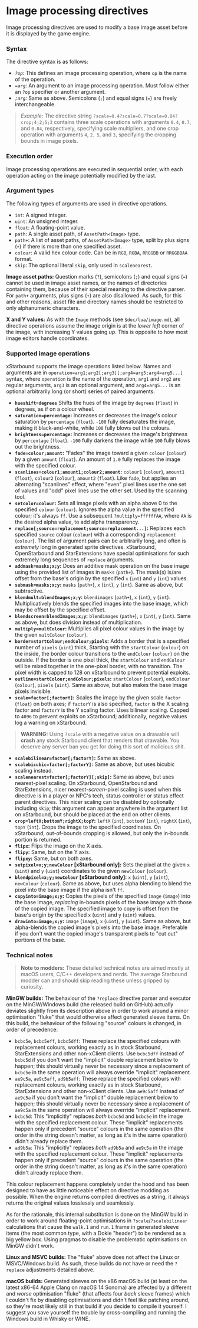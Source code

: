 # Image processing directives

Image processing directives are used to modify a base image asset before it is displayed by the game engine.

### Syntax

The directive syntax is as follows:

- *`?op`:* This defines an image processing operation, where `op` is the name of the operation.
- *`=arg`:* An argument to an image processing operation. Must follow either an `?op` specifier or another argument.
- *`;arg`:* Same as above. Semicolons (`;`) and equal signs (`=`) are freely interchangeable.
  
> *Example:* The directive string `?scale=0.4?scale=0.7?scale=0.84?crop;4;2;5;3` contains three scale operations with arguments `0.4`, `0.7`, and `0.84`, respectively, specifying scale multipliers, and one crop operation with arguments `4`, `2,` `5`, and `3`, specifying the cropping bounds in image pixels.

### Execution order

Image processing operations are executed in sequential order, with each operation acting on the image potentially modified by the last.

### Argument types

The following types of arguments are used in directive operations.

- `int`: A signed integer.
- `uint`: An unsigned integer.
- `float`: A floating-point value.
- `path`: A single asset path, of `AssetPath<Image>` type.
- `path+`: A list of asset paths, of `AssetPath<Image>` type, split by plus signs (`+`) if there is more than one specified asset.
- `colour`: A valid hex colour code. Can be in `RGB`, `RGBA`, `RRGGBB` or `RRGGBBAA` format.
- `skip`: The optional literal `skip`, only used in `scalenearest`.

**Image asset paths:** Question marks (`?`), semicolons (`;`) and equal signs (`=`) cannot be used in image asset names, or the names of directories containing them, because of their special meaning to the directive parser. For `path+` arguments, plus signs (`+`) are also disallowed. As such, for this and other reasons, asset file and directory names should be restricted to only alphanumeric characters.

**X and Y values:** As with the `Image` methods (see `$doc/lua/image.md`), all directive operations assume the image origin is at the *lower left* corner of the image, with increasing Y values going *up*. This is opposite to how most image editors handle coordinates.

### Supported image operations

xStarbound supports the image operations listed below. Names and arguments are in `operation=arg1;arg2[;arg3][;arg4=arg5;arg4=arg5...]` syntax, where `operation` is the name of the operation, `arg1` and `arg2` are regular arguments, `arg3` is an optional argument, and `arg4=arg5...` is an optional arbitrarily long (or short) series of paired arguments.

- **`hueshift=degrees`** Shifts the hues of the image by `degrees` (`float`) in degrees, as if on a colour wheel.
- **`saturation=percentage`:** Increases or decreases the image's colour saturation by `percentage` (`float`). `-100` fully desaturates the image, making it black-and-white, while `100` fully blows out the colours.
- **`brightness=percentage`:** Increases or decreases the image's brightness by `percentage` (`float`). `-100` fully darkens the image while `100` fully blows out the brightness.
- **`fade=colour;amount`:** "Fades" the image toward a given `colour` (`colour`) by a given `amount` (`float`). An amount of `1.0` fully replaces the image with the specified colour.
- **`scanlines=colour1;amount1;colour2;amount`:** `colour1` (`colour`), `amount1` (`float`), `colour2` (`colour`), `amount2` (`float`). Like `fade`, but applies an alternating "scanlines" effect, where "even" pixel lines use the one set of values and "odd" pixel lines use the other set. Used by the scanning tool.
- **`setcolor=colour`:** Sets all image pixels with an alpha above 0 to the specified `colour` (`colour`). Ignores the alpha value in the specified colour; it's always `ff`. Use a subsequent `?multiply=ffffffAA`, where `AA` is the desired alpha value, to add alpha transparency.
- **`replace[;source=replacement;source=replacement...]`:** Replaces each specified `source` colour (`colour`) with a corresponding `replacement` (`colour`). The list of argument pairs can be arbitrarily long, and often is *extremely* long in generated sprite directives. xStarbound, OpenStarbound and StarExtensions have special optimisations for such extremely long sequences of `replace` arguments.
- **`addmask=masks;x;y`:** Does an additive mask operation on the base image using the provided list of images in `masks` (`path+`). The mask(s) is/are offset from the base's origin by the specified `x` (`int`) and `y` (`int`) values.
- **`submask=masks;x;y`:** `masks` (`path+`), `x` (`int`), `y` (`int`). Same as above, but subtractive.
- **`blendmult=blendImages;x;y`:** `blendimages` (`path+`), `x` (`int`), `y` (`int`). Multiplicatively blends the specified images into the base image, which may be offset by the specified offset.
- **`blendscreen=blendImages;x;y`:** `blendimages` (`path+`), `x` (`int`), `y` (`int`). Same as above, but does division instead of multiplication.
- **`multiply=multColour`:** Multiplies all pixel colour values in the image by the given `multColour` (`colour`).
- **`border=startColour;endColour;pixels`:** Adds a border that is a specified number of `pixels` (`uint`) thick, Starting with the `startColour` (`colour`) on the inside, the border colour transitions to the `endColour` (`colour`) on the outside. If the border is one pixel thick, the `startColour` and `endColour` will be mixed together in the one-pixel border, with no transition. The pixel width is capped to 128 on xStarbound to prevent potential exploits.
- **`outline=startColour;endColour;pixels`:** `startColour` (`colour`), `endColour` (`colour`), `pixels` (`uint`). Same as above, but also makes the base image pixels invisible.
- **`scale=factor[;factorY]`:** Scales the image by the given scale `factor` (`float`) on both axes; if `factorY` is also specified, `factor` is the X scaling factor and `factorY` is the Y scaling factor. Uses bilinear scaling. Capped to `4096` to prevent exploits on xStarbound; additionally, negative values log a warning on xStarbound.

> **WARNING:** Using `?scale` with a negative value on a drawable will **crash** any stock Starbound client that renders that drawable. You deserve any server ban you get for doing this sort of malicious shit.

- **`scalebilinear=factor[;factorY]`:** Same as above.
- **`scalebicubic=factor[;factorY]`:** Same as above, but uses bicubic scaling instead.
- **`scalenearest=factor[;factorY][;skip]`:** Same as above, but uses nearest-pixel scaling. On xStarbound, OpenStarbound and StarExtensions, nicer nearest-*screen*-pixel scaling is used when this directive is in a player or NPC's tech, status controller or status effect parent directives. This nicer scaling can be disabled by optionally including `skip`; this argument can appear anywhere in the argument list on xStarbound, but should be placed at the end on other clients.
- **`crop=leftX;bottomY;rightX;topY`:** `leftX` (`int`), `bottomY` (`int`), `rightX` (`int`), `topY` (`int`). Crops the image to the specified coordinates. On xStarbound, out-of-bounds cropping is allowed, but only the in-bounds portion is returned.
- **`flipx`:** Flips the image on the X axis.
- **`flipy`:** Same, but on the Y axis.
- **`flipxy`:** Same, but on both axes.
- **`setpixel=x;y;newColour` [xStarbound only]:** Sets the pixel at the given `x` (`uint`) and `y` (`uint`) coordinates to the given `newColour` (`colour`).
- **`blendpixel=x;y;newColour` [xStarbound only]:** `x` (`uint`), `y` (`uint`), `newColour` (`colour`). Same as above, but uses alpha blending to blend the pixel into the base image if the alpha isn't `ff`.
- **`copyinto=image;x;y`:** Copies the pixels of the specified `image` (`image`) into the base image, *replacing* in-bounds pixels of the base image with those of the copied image. The specified image to copy is offset from the base's origin by the specified `x` (`uint`) and `y` (`uint`) values.
- **`drawinto=image;x;y`:** `image` (`image`), `x` (`uint`), `y` (`uint`). Same as above, but alpha-blends the copied image's pixels into the base image. Preferable if you don't want the copied image's transparent pixels to "cut out" portions of the base.

### Technical notes

> **Note to modders:** These detailed technical notes are aimed mostly at macOS users, C/C++ developers and nerds. The average Starbound modder can and should skip reading these unless gripped by curiosity.

**MinGW builds:** The behaviour of the `?replace` directive parser and executor on the MinGW/Windows build (the released build on GitHub) actually deviates slightly from its description above in order to work around a minor optimisation "fluke" that would otherwise affect generated sleeve items. On this build, the behaviour of the following "source" colours is changed, in order of precedence:

- `bcbc5e`, `bcbc5eff`, `bcbc5dff`: These replace the specified colours with replacement colours, working exactly as in stock Starbound, StarExtensions and other non-xClient clients. Use `bcbc5dff` instead of `bcbc5d` if you don't want the "implicit" double replacement below to happen; this should virtually never be necessary since a replacement of `bcbc5e` in the same operation will always override "implicit" replacement.
- `ae9c5a`, `ae9c5aff`, `ad9b5aff`: These replace the specified colours with replacement colours, working exactly as in stock Starbound, StarExtensions and other non-xClient clients. Use `ae9c5aff` instead of `ae9c5a` if you don't want the "implicit" double replacement below to happen; this should virtually never be necessary since a replacement of `ae9c5a` in the same operation will always override "implicit" replacement.
- `bcbc5d`: This "implicitly" replaces *both* `bcbc5d` and `bcbc5e` in the image with the specified replacement colour. These "implicit" replacements happen only if precedent "source" colours in the same operation (the order in the string doesn't matter, as long as it's in the same operation) didn't already replace them.
- `ad9b5a`: This "implicitly" replaces *both* `ad9b5a` and `ae9c5a` in the image with the specified replacement colour. These "implicit" replacements happen only if precedent "source" colours in the same operation (the order in the string doesn't matter, as long as it's in the same operation) didn't already replace them.

This colour replacement happens completely under the hood and has been designed to have as little noticeable effect on directive modding as possible. When the engine returns compiled directives as a string, it always returns the original values losslessly and seamlessly.
 
As for the rationale, this internal substitution is done on the MinGW build in order to work around floating-point optimisations in `?scale`/`?scalebilinear` calculations that cause the `walk.1` and `run.1` frame in generated sleeve items (the most common type, with a Dokie "header") to be rendered as a big yellow box. Using pragmas to disable the problematic optimisations on MinGW didn't work.

**Linux and MSVC builds:** The "fluke" above does not affect the Linux or MSVC/Windows build. As such, these builds do not have or need the `?replace` adjustments detailed above.
 
**macOS builds:** Generated sleeves on the x86 macOS build (at least on the latest x86-64 Apple Clang on macOS 14 Sonoma) are affected by a different and *worse* optimisation "fluke" (that affects four *back* sleeve frames) which I couldn't fix by disabling optimisations and didn't feel like patching around, so they're most likely still in that build if you decide to compile it yourself. I suggest you save yourself the trouble by cross-compiling and running the Windows build in Whisky or WINE.